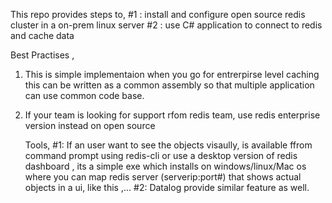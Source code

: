This repo provides steps to,
#1 : install and configure open source redis cluster in a on-prem linux server
#2 : use C# application to connect to redis and cache data 


Best Practises ,
1. This is simple implementaion when you go for entrerpirse level caching this can be written as a common assembly so that multiple application can use common code base.
2. If your team is looking for support rfom redis team, use redis enterprise version instead on open source

   Tools,
  #1: If an user want to see the objects visaully,  is available ffrom command prompt using redis-cli or use a desktop version of redis dashboard , its a simple exe which installs on windows/linux/Mac os where you can map redis server (serverip:port#)
   that shows actual objects in a ui, like this ,...
   #2: Datalog provide similar feature as well.

